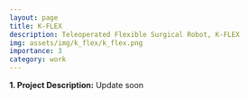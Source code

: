 ```yaml
---
layout: page
title: K-FLEX
description: Teleoperated Flexible Surgical Robot, K-FLEX
img: assets/img/k_flex/k_flex.png
importance: 3
category: work
---
```


<p><b>1. Project Description:</b> Update soon </p>


